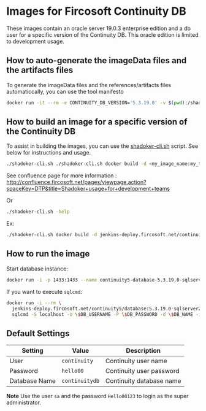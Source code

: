 # Images for Fircosoft Continuity DB
These images contain an oracle server 19.0.3 enterprise edition and a db user for a specific version of the Continuity DB.
This oracle edition is limited to development usage.

## How to auto-generate the imageData files and the artifacts files
To generate the imageData files and the references/artifacts files automaticcally, you can use the tool manifesto

```sh
docker run -it --rm -e CONTINUITY_DB_VERSION='5.3.19.0' -v $(pwd):/shadoker -w /shadoker jenkins-deploy.fircosoft.net/shadoker/manifesto docker/continuity5/database/sqlserver/database.mjs
```

## How to build an image for a specific version of the Continuity DB
To assist in building the images, you can use the [shadoker-cli.sh](shadoker-cli.sh) script. See below for instructions and usage.

```sh
./shadoker-cli.sh ./shadoker-cli.sh docker build -d <my_image_name:my_tag>
```

See confluence page for more information : http://confluence.fircosoft.net/pages/viewpage.action?spaceKey=DTP&title=Shadoker+usage+for+development+teams

Or 

```sh
./shadoker-cli.sh -help
```

Ex:

```sh
./shadoker-cli.sh docker build -d jenkins-deploy.fircosoft.net/continuity5/database:5.3.19.0-sqlserver2019
```

## How to run the image
Start database instance:

```sh
docker run -i -p 1433:1433 --name continuity5-database-5.3.19.0-sqlserver2019 jenkins-deploy.fircosoft.net/continuity5/database:5.3.19.0-sqlserver2019
```

If you want to execute `sqlcmd`:

```sh
docker run -i --rm \
  jenkins-deploy.fircosoft.net/continuity5/database:5.3.19.0-sqlserver2019 \
  sqlcmd -S localhost -U \$DB_USERNAME -P \$DB_PASSWORD -d \$DB_NAME -i /path/to/my/script.sql
```

## Default Settings

| Setting       | Value          | Description              |
|---------------|----------------|--------------------------|
| User          | `continuity`   | Continuity user name     |
| Password      | `hello00`      | Continuity user password |
| Database Name | `continuitydb` | Continuity database name |

**Note** Use the user `sa` and the password `Hello00123` to login as the super administrator.
